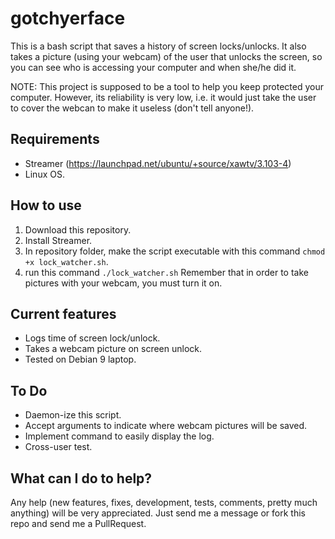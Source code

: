 # gotchyerface
This is a bash script that saves a history of screen locks/unlocks. It also takes a picture (using your webcam) of the user that unlocks the screen, so you can see who is accessing your computer and when she/he did it.

NOTE: This project is supposed to be a tool to help you keep protected your computer. However, its reliability is very low, i.e. it would just take the user to cover the webcan to make it useless (don't tell anyone!).

## Requirements
* Streamer (https://launchpad.net/ubuntu/+source/xawtv/3.103-4)
* Linux OS.

## How to use
1. Download this repository.
2. Install Streamer.
3. In repository folder, make the script executable with this command `chmod +x lock_watcher.sh`.
4. run this command `./lock_watcher.sh`
Remember that in order to take pictures with your webcam, you must turn it on.

## Current features
* Logs time of screen lock/unlock.
* Takes a webcam picture on screen unlock.
* Tested on Debian 9 laptop.

## To Do
* Daemon-ize this script.
* Accept arguments to indicate where webcam pictures will be saved.
* Implement command to easily display the log.
* Cross-user test.

## What can I do to help?
Any help (new features, fixes, development, tests, comments, pretty much anything) will be very appreciated. Just send me a message or fork this repo and send me a PullRequest.
